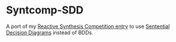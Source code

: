# Syntcomp-SDD

A port of my [Reactive Synthesis Competition entry](https://github.com/adamwalker/syntcomp) to use [Sentential Decision Diagrams](http://reasoning.cs.ucla.edu/sdd/) instead of BDDs.
